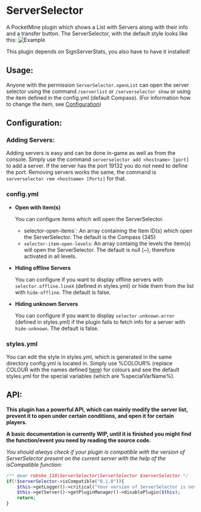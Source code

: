 # ServerSelector
A PocketMine plugin which shows a List with Servers along with their info and a transfer button.
The ServerSelector, with the default style looks like this:
![Example](https://raw.githubusercontent.com/robske110/ServerSelector/master/img/examplesmall.png)

This plugin depends on SignServerStats, you also have to have it installed!

## Usage:
Anyone with the permission `ServerSelector.openList` can open the server selector using the command `/serverlist` or `/serverselector show` or using the item defined in the config.yml (default Compass). (For information how to change the item, see [Configuration](README.md#Configuration))

## Configuration:

### Adding Servers:

Adding servers is easy and can be done in-game as well as from the console. Simply use the command `serverselector add <hostname> [port]` to add a server.
If the server has the port 19132 you do not need to define the port.
Removing servers works the same, the command is `serverselector rem <hostname> [Portz]` for that. 

### config.yml

- **Open with item(s)**

    You can configure items which will open the ServerSelector.    
    - selector-open-items`: An array containing the Item ID(s) which open the ServerSelector. The default is the Compass (345)
    - `selector-item-open-levels`: An array containg the levels the item(s) will open the ServerSelector. The default is null (~), therefore activated in all levels.

- **Hiding offline Servers**
    
    You can configure if you want to display offline servers with `selector.offline.lineX` (defined in styles.yml) or hide them from the list with `hide-offline`. The default is false.

- **Hiding unknown Servers**
    
    You can configure if you want to display `selector.unknown.error` (defined in styles.yml) if the plugin fails to fetch info for a server with `hide-unknown`. The default is false.

### styles.yml
You can edit the style in styles.yml, which is generated in the same directory config.yml is located in. Simply use %COLOUR% (replace COLOUR with the names defined [here](https://github.com/pmmp/PocketMine-MP/blob/master/src/pocketmine/utils/TextFormat.php#L32-L54)) for colours and see the default styles.yml for the special variables (which are %specialVarName%).

## API:
**This plugin has a powerful API, which can mainly modify the server list, prevent it to open under certain conditions, and open it for certain players.**

**A basic documentation is currently WIP, until it is finished you might find the function/event you need by reading the source code.**

_You should always check if your plugin is compatible with the version of ServerSelector present on the current server with the help of the isCompatible function:_

```php
/** @var robske_110\ServerSelector\ServerSelector $serverSelector */
if(!$serverSelector->isCompatible("0.1.0")){
   	$this->getLogger()->critical("Your version of ServerSelector is not compatible with this plugin.");
	$this->getServer()->getPluginManager()->disablePlugin($this);
	return;
}
```